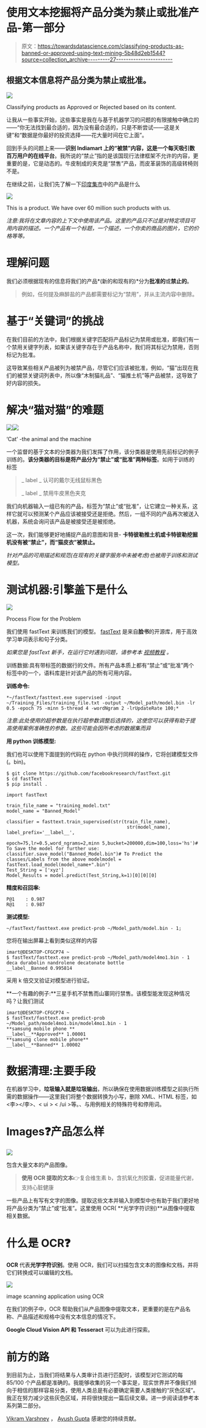 # 使用文本挖掘将产品分类为禁止或批准产品-第一部分

> 原文：<https://towardsdatascience.com/classifying-products-as-banned-or-approved-using-text-mining-5b48d2eb1544?source=collection_archive---------27----------------------->

## 根据文本信息将产品分类为禁止或批准。

![](img/8f888ce0f6498cc09ecc53569c2eb924.png)

Classifying products as Approved or Rejected based on its content.

让我从一些事实开始，这些事实是我在与基于机器学习的问题的有限接触中确立的——“你无法找到最合适的，因为没有最合适的，只是不断尝试——这是关键”和“数据是你最好的投资选择——花大量时间在它上面”。

回到手头的问题上来——**识别 Indiamart 上的“被禁”内容，这是一个每天吸引数百万用户的在线平台**。我所说的“禁止”指的是该国现行法律框架不允许的内容，更重要的是，它是动态的。牛皮制成的夹克是“禁售”产品，而皮革装饰的高级转椅则不是。

在继续之前，让我们先了解一下[印度集市](https://dir.indiamart.com/)中的产品是什么

![](img/cce9d5b5e975b6470ce565133f2a3b50.png)

This is a product. We have over 60 million such products with us.

*注意:我将在文章内容的上下文中使用该产品。这里的产品只不过是对特定项目可用内容的描述。一个产品有一个标题，一个描述，一个你卖的商品的图片，它的价格等等。*

# 理解问题

我们必须根据现有的信息将我们的产品*(新的和现有的)*分为**批准的**或**禁止的**。

> 例如，任何提及麻醉盐的产品都需要标记为“禁用”，并从主流内容中删除。

# 基于“关键词”的挑战

在我们目前的方法中，我们根据关键字匹配将产品标记为禁用或批准，即我们有一个禁用关键字列表，如果该关键字存在于产品名称中，我们将其标记为禁用，否则标记为批准。

这导致某些相关产品被列为被禁产品，尽管它们应该被批准，例如，“猫”出现在我们的被禁关键词列表中，所以像“木制猫礼品”、“猫推土机”等产品被禁，这导致了好内容的损失。

# 解决“猫对猫”的难题

![](img/ebaf589f1e199b1d1a260348fb14e4fa.png)![](img/7d3e61ee719ad1a7d9f2b059e7cf97de.png)

‘Cat’ -the animal and the machine

一个监督的基于文本的分类器为我们发挥了作用，该分类器是使用先前标记的例子训练的。**该分类器的目标是将产品分为“禁止”或“批准”两种标签**。如用于训练的标签

> _ label _ 认可的戴尔无线鼠标黑色
> 
> _ label _ 禁用牛皮黑色夹克

我们向机器输入一组已有的产品，标签为“禁止”或“批准”，让它建立一种关系，这样它就可以预测某个产品应该被接受还是拒绝。然后，一组不同的产品再次被送入机器，系统会询问该产品是被接受还是被拒绝。

这一次，我们能够更好地捕捉产品的意图和背景- **卡特彼勒推土机或卡特彼勒挖掘机没有被“禁止”，而“猫皮衣”被禁止。**

*针对产品的可用描述和规范(在现有的关键字服务中未被考虑)也被用于训练和测试模型。*

# 测试机器:引擎盖下是什么

![](img/595d99e37576c95f6a89eae848db10a5.png)

Process Flow for the Problem

我们使用 fastText 来训练我们的模型。 [fastText](http://fasttext.cc) 是来自**脸书**的开源库，用于高效学习单词表示和句子分类。

*如果您是 fastText 新手，在运行它时遇到问题，请参考本* [*视频教程*](https://youtu.be/nXp5aWWoWeY) *。*

训练数据:具有带标签的数据行的文件。所有产品本质上都有“禁止”或“批准”两个标签中的一个，语料库是针对该产品的所有可用内容。

**训练命令:**

```
*~/fastText/fasttext.exe supervised -input ~/Training_Files/training_file.txt -output ~/Model_path/model.bin -lr 0.5 -epoch 75 -minn 5-thread 4 -wordNgram 2 -lrUpdateRate 100;*
```

*注意:此处使用的超参数是在执行超参数调整后选择的，这使您可以获得有助于提高使用案例准确性的参数。这些可能会因所考虑的数据集而异*

**用 python 训练模型:**

我们也可以使用下面提到的代码在 python 中执行同样的操作，它将创建模型文件(。bin)。

```
$ git clone https://github.com/facebookresearch/fastText.git
$ cd fastText
$ pip install .

import fastText

train_file_name = "training_model.txt"
model_name = "Banned_Model"

classifier = fasttext.train_supervised(str(train_file_name),
                                            str(model_name), label_prefix='__label__',
                                            epoch=75,lr=0.5,word_ngrams=2,minn 5,bucket=200000,dim=100,loss='hs')# To Save the model for further use:
classifier.save_model("Banned_Model.bin")# To Predict the classes/Labels from the above modelmodel = fastText.load_model(model_name+".bin")
Test_String = ['xyz']
Model_Results = model.predict(Test_String,k=1)[0][0][0]
```

**精度和召回率:**

```
P@1    : 0.987
R@1    : 0.987
```

**测试模型:**

```
~/fastText/fasttext.exe predict-prob ~/Model_path/model.bin - 1;
```

您将在输出屏幕上看到类似这样的内容

```
imart@DESKTOP-CFGCP74 ~                                                                                                               
$ fastText/fasttext.exe predict-prob ~/Model_path/model4mo1.bin - 1                                         
deca durabolin nandrolene decatonate bottle                                                                                           
__label__Banned 0.995814
```

采用 k 倍交叉验证对模型进行验证。

**一个有趣的例子:**三星手机不禁售而山寨同行禁售。该模型能发现这种情况吗？让我们测试

```
imart@DESKTOP-CFGCP74 ~                                                                                                               
$ fastText/fasttext.exe predict-prob ~/Model_path/model4mo1.bin/model4mo1.bin - 1                                         
**samsung mobile phone **                                                                                                                 
__label__**Approved** 1.00001                                                                                                             
**samsung clone mobile phone**                                                                                                            
__label__**Banned** 1.00002
```

# 数据清理:主要手段

在机器学习中，**垃圾输入就是垃圾输出**，所以确保在使用数据训练模型之前执行所需的数据操作——这里我们将整个数据转换为小写，删除 XML、HTML 标签，如<李></李>、< ui > < /ui >等。、与用例相关的特殊符号和停用词。

# Images❓产品怎么样

![](img/40bedd4ef0c0f44f364bf0b03bf3526a.png)

包含大量文本的产品图像。

> **使用 OCR 提取的文本**👉复合维生素 b，含抗氧化剂胶囊，促进能量代谢，支持心脏健康

一些产品上有写有文字的图像。提取这些文本并输入到模型中也有助于我们更好地将产品分类为“禁止”或“批准”。这里使用 OCR( **光学字符识别)**从图像中提取相关数据。

# 什么是 OCR❓

**OCR** 代表**光学字符识别**。使用 OCR，我们可以扫描包含文本的图像和文档，并将它们转换成可以编辑的文档。

![](img/bf82be714e44d23638f791302452ef91.png)

image scanning application using OCR

在我们的例子中，OCR 帮助我们从产品图像中提取文本，更重要的是在产品名称、产品描述和规格中没有文本信息的情况下。

**Google Cloud Vision API 和 Tesseract** 可以为此进行探索。

# 前方的路

到目前为止，当我们将结果与人类审计员进行匹配时，该模型对它测试的每 85/100 个产品都是准确的。我能够收集的另一个事实是，现实世界并不像我们倾向于相信的那样容易分类，使用人类总是有必要确定需要人类接触的“灰色区域”。我正在努力减少这些灰色区域，并将很快提出一篇后续文章。进一步阅读请参考本系列第二部分。

[Vikram Varshney](https://medium.com/u/47a096395dd5?source=post_page-----5b48d2eb1544--------------------------------) ， [Ayush Gupta](https://medium.com/u/f3499cb43377?source=post_page-----5b48d2eb1544--------------------------------) 感谢您的持续贡献。